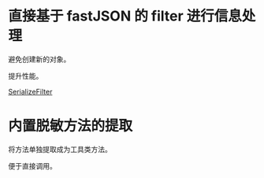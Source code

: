 # 直接基于 fastJSON 的 filter 进行信息处理

避免创建新的对象。

提升性能。

[SerializeFilter](https://github.com/alibaba/fastjson/wiki/SerializeFilter)


# 内置脱敏方法的提取

将方法单独提取成为工具类方法。

便于直接调用。

